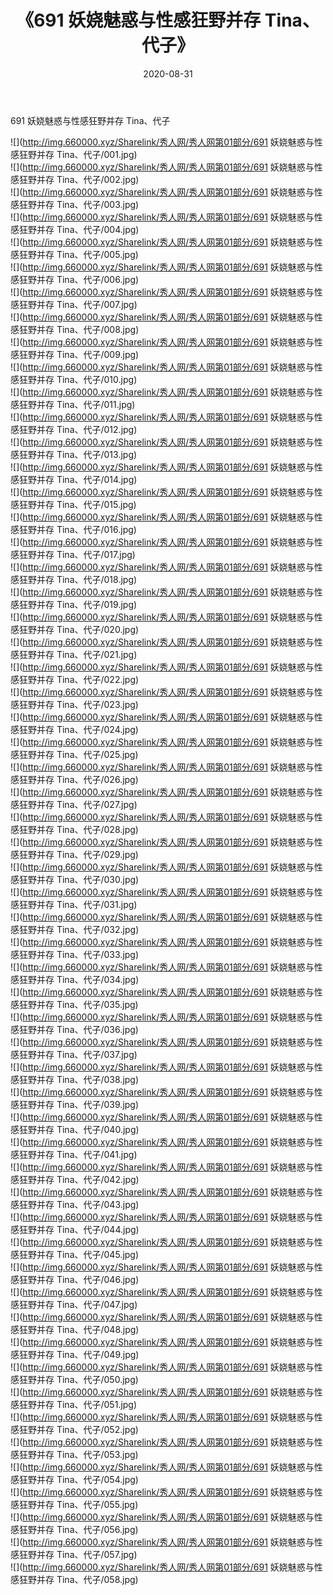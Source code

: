 ﻿---
layout: post
title:  《691 妖娆魅惑与性感狂野并存 Tina、代子》
date:   2020-08-31
img: http://img.660000.xyz/Sharelink/秀人网/秀人网第01部分/691 妖娆魅惑与性感狂野并存 Tina、代子/000.jpg
categories: [美女, 清纯, 唯美]
---

691 妖娆魅惑与性感狂野并存 Tina、代子

  ![](http://img.660000.xyz/Sharelink/秀人网/秀人网第01部分/691 妖娆魅惑与性感狂野并存 Tina、代子/001.jpg) <br> ![](http://img.660000.xyz/Sharelink/秀人网/秀人网第01部分/691 妖娆魅惑与性感狂野并存 Tina、代子/002.jpg) <br> ![](http://img.660000.xyz/Sharelink/秀人网/秀人网第01部分/691 妖娆魅惑与性感狂野并存 Tina、代子/003.jpg) <br> ![](http://img.660000.xyz/Sharelink/秀人网/秀人网第01部分/691 妖娆魅惑与性感狂野并存 Tina、代子/004.jpg) <br> ![](http://img.660000.xyz/Sharelink/秀人网/秀人网第01部分/691 妖娆魅惑与性感狂野并存 Tina、代子/005.jpg) <br> ![](http://img.660000.xyz/Sharelink/秀人网/秀人网第01部分/691 妖娆魅惑与性感狂野并存 Tina、代子/006.jpg) <br> ![](http://img.660000.xyz/Sharelink/秀人网/秀人网第01部分/691 妖娆魅惑与性感狂野并存 Tina、代子/007.jpg) <br> ![](http://img.660000.xyz/Sharelink/秀人网/秀人网第01部分/691 妖娆魅惑与性感狂野并存 Tina、代子/008.jpg) <br> ![](http://img.660000.xyz/Sharelink/秀人网/秀人网第01部分/691 妖娆魅惑与性感狂野并存 Tina、代子/009.jpg) <br> ![](http://img.660000.xyz/Sharelink/秀人网/秀人网第01部分/691 妖娆魅惑与性感狂野并存 Tina、代子/010.jpg) <br> ![](http://img.660000.xyz/Sharelink/秀人网/秀人网第01部分/691 妖娆魅惑与性感狂野并存 Tina、代子/011.jpg) <br> ![](http://img.660000.xyz/Sharelink/秀人网/秀人网第01部分/691 妖娆魅惑与性感狂野并存 Tina、代子/012.jpg) <br> ![](http://img.660000.xyz/Sharelink/秀人网/秀人网第01部分/691 妖娆魅惑与性感狂野并存 Tina、代子/013.jpg) <br> ![](http://img.660000.xyz/Sharelink/秀人网/秀人网第01部分/691 妖娆魅惑与性感狂野并存 Tina、代子/014.jpg) <br> ![](http://img.660000.xyz/Sharelink/秀人网/秀人网第01部分/691 妖娆魅惑与性感狂野并存 Tina、代子/015.jpg) <br> ![](http://img.660000.xyz/Sharelink/秀人网/秀人网第01部分/691 妖娆魅惑与性感狂野并存 Tina、代子/016.jpg) <br> ![](http://img.660000.xyz/Sharelink/秀人网/秀人网第01部分/691 妖娆魅惑与性感狂野并存 Tina、代子/017.jpg) <br> ![](http://img.660000.xyz/Sharelink/秀人网/秀人网第01部分/691 妖娆魅惑与性感狂野并存 Tina、代子/018.jpg) <br> ![](http://img.660000.xyz/Sharelink/秀人网/秀人网第01部分/691 妖娆魅惑与性感狂野并存 Tina、代子/019.jpg) <br> ![](http://img.660000.xyz/Sharelink/秀人网/秀人网第01部分/691 妖娆魅惑与性感狂野并存 Tina、代子/020.jpg) <br> ![](http://img.660000.xyz/Sharelink/秀人网/秀人网第01部分/691 妖娆魅惑与性感狂野并存 Tina、代子/021.jpg) <br> ![](http://img.660000.xyz/Sharelink/秀人网/秀人网第01部分/691 妖娆魅惑与性感狂野并存 Tina、代子/022.jpg) <br> ![](http://img.660000.xyz/Sharelink/秀人网/秀人网第01部分/691 妖娆魅惑与性感狂野并存 Tina、代子/023.jpg) <br> ![](http://img.660000.xyz/Sharelink/秀人网/秀人网第01部分/691 妖娆魅惑与性感狂野并存 Tina、代子/024.jpg) <br> ![](http://img.660000.xyz/Sharelink/秀人网/秀人网第01部分/691 妖娆魅惑与性感狂野并存 Tina、代子/025.jpg) <br> ![](http://img.660000.xyz/Sharelink/秀人网/秀人网第01部分/691 妖娆魅惑与性感狂野并存 Tina、代子/026.jpg) <br> ![](http://img.660000.xyz/Sharelink/秀人网/秀人网第01部分/691 妖娆魅惑与性感狂野并存 Tina、代子/027.jpg) <br> ![](http://img.660000.xyz/Sharelink/秀人网/秀人网第01部分/691 妖娆魅惑与性感狂野并存 Tina、代子/028.jpg) <br> ![](http://img.660000.xyz/Sharelink/秀人网/秀人网第01部分/691 妖娆魅惑与性感狂野并存 Tina、代子/029.jpg) <br> ![](http://img.660000.xyz/Sharelink/秀人网/秀人网第01部分/691 妖娆魅惑与性感狂野并存 Tina、代子/030.jpg) <br> ![](http://img.660000.xyz/Sharelink/秀人网/秀人网第01部分/691 妖娆魅惑与性感狂野并存 Tina、代子/031.jpg) <br> ![](http://img.660000.xyz/Sharelink/秀人网/秀人网第01部分/691 妖娆魅惑与性感狂野并存 Tina、代子/032.jpg) <br> ![](http://img.660000.xyz/Sharelink/秀人网/秀人网第01部分/691 妖娆魅惑与性感狂野并存 Tina、代子/033.jpg) <br> ![](http://img.660000.xyz/Sharelink/秀人网/秀人网第01部分/691 妖娆魅惑与性感狂野并存 Tina、代子/034.jpg) <br> ![](http://img.660000.xyz/Sharelink/秀人网/秀人网第01部分/691 妖娆魅惑与性感狂野并存 Tina、代子/035.jpg) <br> ![](http://img.660000.xyz/Sharelink/秀人网/秀人网第01部分/691 妖娆魅惑与性感狂野并存 Tina、代子/036.jpg) <br> ![](http://img.660000.xyz/Sharelink/秀人网/秀人网第01部分/691 妖娆魅惑与性感狂野并存 Tina、代子/037.jpg) <br> ![](http://img.660000.xyz/Sharelink/秀人网/秀人网第01部分/691 妖娆魅惑与性感狂野并存 Tina、代子/038.jpg) <br> ![](http://img.660000.xyz/Sharelink/秀人网/秀人网第01部分/691 妖娆魅惑与性感狂野并存 Tina、代子/039.jpg) <br> ![](http://img.660000.xyz/Sharelink/秀人网/秀人网第01部分/691 妖娆魅惑与性感狂野并存 Tina、代子/040.jpg) <br> ![](http://img.660000.xyz/Sharelink/秀人网/秀人网第01部分/691 妖娆魅惑与性感狂野并存 Tina、代子/041.jpg) <br> ![](http://img.660000.xyz/Sharelink/秀人网/秀人网第01部分/691 妖娆魅惑与性感狂野并存 Tina、代子/042.jpg) <br> ![](http://img.660000.xyz/Sharelink/秀人网/秀人网第01部分/691 妖娆魅惑与性感狂野并存 Tina、代子/043.jpg) <br> ![](http://img.660000.xyz/Sharelink/秀人网/秀人网第01部分/691 妖娆魅惑与性感狂野并存 Tina、代子/044.jpg) <br> ![](http://img.660000.xyz/Sharelink/秀人网/秀人网第01部分/691 妖娆魅惑与性感狂野并存 Tina、代子/045.jpg) <br> ![](http://img.660000.xyz/Sharelink/秀人网/秀人网第01部分/691 妖娆魅惑与性感狂野并存 Tina、代子/046.jpg) <br> ![](http://img.660000.xyz/Sharelink/秀人网/秀人网第01部分/691 妖娆魅惑与性感狂野并存 Tina、代子/047.jpg) <br> ![](http://img.660000.xyz/Sharelink/秀人网/秀人网第01部分/691 妖娆魅惑与性感狂野并存 Tina、代子/048.jpg) <br> ![](http://img.660000.xyz/Sharelink/秀人网/秀人网第01部分/691 妖娆魅惑与性感狂野并存 Tina、代子/049.jpg) <br> ![](http://img.660000.xyz/Sharelink/秀人网/秀人网第01部分/691 妖娆魅惑与性感狂野并存 Tina、代子/050.jpg) <br> ![](http://img.660000.xyz/Sharelink/秀人网/秀人网第01部分/691 妖娆魅惑与性感狂野并存 Tina、代子/051.jpg) <br> ![](http://img.660000.xyz/Sharelink/秀人网/秀人网第01部分/691 妖娆魅惑与性感狂野并存 Tina、代子/052.jpg) <br> ![](http://img.660000.xyz/Sharelink/秀人网/秀人网第01部分/691 妖娆魅惑与性感狂野并存 Tina、代子/053.jpg) <br> ![](http://img.660000.xyz/Sharelink/秀人网/秀人网第01部分/691 妖娆魅惑与性感狂野并存 Tina、代子/054.jpg) <br> ![](http://img.660000.xyz/Sharelink/秀人网/秀人网第01部分/691 妖娆魅惑与性感狂野并存 Tina、代子/055.jpg) <br> ![](http://img.660000.xyz/Sharelink/秀人网/秀人网第01部分/691 妖娆魅惑与性感狂野并存 Tina、代子/056.jpg) <br> ![](http://img.660000.xyz/Sharelink/秀人网/秀人网第01部分/691 妖娆魅惑与性感狂野并存 Tina、代子/057.jpg) <br> ![](http://img.660000.xyz/Sharelink/秀人网/秀人网第01部分/691 妖娆魅惑与性感狂野并存 Tina、代子/058.jpg) <br>